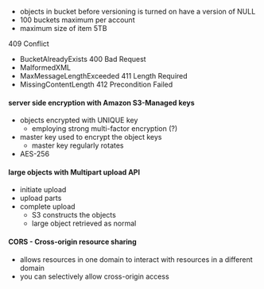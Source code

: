 * objects in bucket before versioning is turned on have a version of NULL  
* 100 buckets maximum per account
* maximum size of item 5TB

409 Conflict
* BucketAlreadyExists
400 Bad Request
* MalformedXML
* MaxMessageLengthExceeded
411 Length Required
* MissingContentLength
412 Precondition Failed




#### server side encryption with Amazon S3-Managed keys  
* objects encrypted with UNIQUE key  
  * employing strong multi-factor encryption (?)
* master key used to encrypt the object keys
  * master key regularly rotates
* AES-256

#### large objects with Multipart upload API
* initiate upload
* upload parts
* complete upload
  * S3 constructs the objects
  * large object retrieved as normal

#### CORS - Cross-origin resource sharing
* allows resources in one domain to interact with resources in a different domain  
* you can selectively allow cross-origin access
